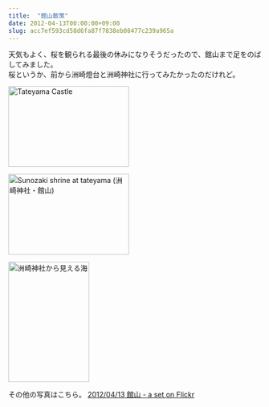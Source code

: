 ```yaml
---
title:  "館山散策"
date: 2012-04-13T00:00:00+09:00
slug: acc7ef593cd58d6fa87f7838eb08477c239a965a
---
```

天気もよく、桜を観られる最後の休みになりそうだったので、館山まで足をのばしてみました。  
桜というか、前から洲崎燈台と洲崎神社に行ってみたかったのだけれど。

<a href="https://www.flickr.com/photos/69810711@N06/7070938215/" title="Tateyama Castle by qtakamitsu, on Flickr"><img src="https://farm8.staticflickr.com/7235/7070938215_1f59d2c4a3_m.jpg" width="240" height="161" alt="Tateyama Castle"></a>

<a href="https://www.flickr.com/photos/69810711@N06/7070975799/" title="Sunozaki shrine at tateyama (洲崎神社・館山) by qtakamitsu, on Flickr"><img src="https://farm6.staticflickr.com/5199/7070975799_d327ba0703_m.jpg" width="240" height="161" alt="Sunozaki shrine at tateyama (洲崎神社・館山)"></a>

<a href="https://www.flickr.com/photos/69810711@N06/7070973895/" title="洲崎神社から見える海 by qtakamitsu, on Flickr"><img src="https://farm8.staticflickr.com/7263/7070973895_eb0c3bb067_m.jpg" width="161" height="240" alt="洲崎神社から見える海"></a>


その他の写真はこちら。
[2012/04/13 館山 - a set on Flickr](https://www.flickr.com/photos/69810711@N06/sets/72157629800850895/ "2012/04/13 館山 - a set on Flickr")
